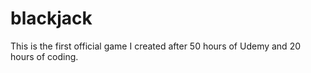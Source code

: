 # blackjack
This is the first official game I created after 50 hours of Udemy and 20 hours of coding. 
